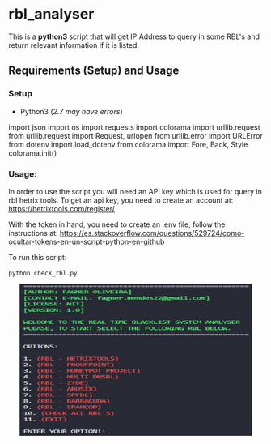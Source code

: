 # rbl_analyser

This is a **python3** script that will get IP Address to query in some RBL's and return relevant information if it is listed.

## Requirements (Setup) and Usage

### Setup

- Python3 (_2.7 may have errors_)

import json
import os
import requests
import colorama
import urllib.request
from urllib.request import Request, urlopen
from urllib.error import URLError
from dotenv import load_dotenv
from colorama import Fore, Back, Style
colorama.init()

### Usage:

In order to use the script you will need an API key which is used for query in rbl hetrix tools. To get an api key, you need to create an account at: https://hetrixtools.com/register/

With the token in hand, you need to create an .env file, follow the instructions at: https://es.stackoverflow.com/questions/529724/como-ocultar-tokens-en-un-script-python-en-github

To run this script:

```
python check_rbl.py
```

<p align="center">
  <img width="460" height="300" src="https://github.com/fagner-fmlo/rbl_analyser/blob/adbddcffa04ea9049a0d4b458aef445ebae9d4c9/check_rbl.jpg">
</p>
